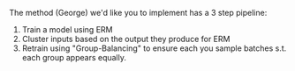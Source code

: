 The method (George) we'd like you to implement has a 3 step pipeline:
1. Train a model using ERM
2. Cluster inputs based on the output they produce for ERM
3. Retrain using "Group-Balancing" to ensure each you sample batches s.t. each group appears equally.
